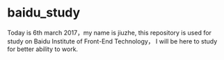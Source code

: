 # baidu_study
Today is 6th march 2017，my name is jiuzhe,
this repository is used for study on Baidu Institute of Front-End Technology，
I will be here to study for better ability to work.

